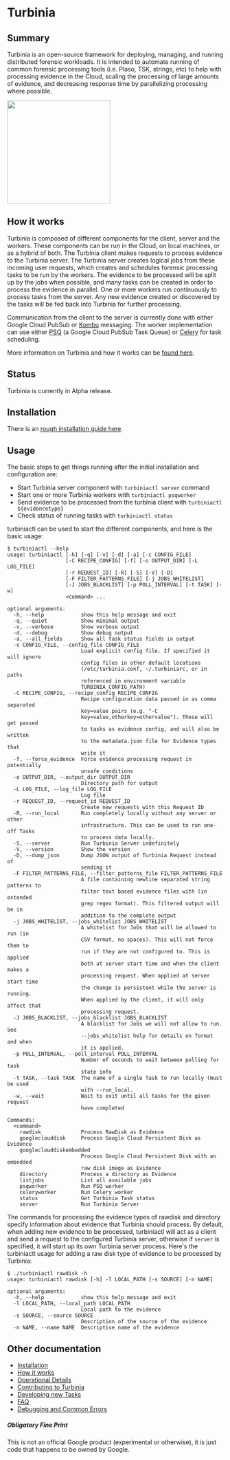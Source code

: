# Turbinia

## Summary

Turbinia is an open-source framework for deploying, managing, and running
distributed forensic workloads. It is intended to automate running of common
forensic processing tools (i.e. Plaso, TSK, strings, etc) to help with
processing evidence in the Cloud, scaling the processing of large amounts of
evidence, and decreasing response time by parallelizing processing where
possible.

<img src="docs/images/turbinia-logo.jpg?raw=true" width=240>

## How it works

Turbinia is composed of different components for the client, server and the
workers. These components can be run in the Cloud, on local machines, or as a
hybrid of both. The Turbinia client makes requests to process evidence to the
Turbinia server. The Turbinia server creates logical jobs from these incoming
user requests, which creates and schedules forensic processing tasks to be run
by the workers. The evidence to be processed will be split up by the jobs when
possible, and many tasks can be created in order to process the evidence in
parallel. One or more workers run continuously to process tasks from the server.
Any new evidence created or discovered by the tasks will be fed back into
Turbinia for further processing.

Communication from the client to the server is currently done with either Google
Cloud PubSub or [Kombu](https://github.com/celery/kombu) messaging. The worker
implementation can use either [PSQ](https://github.com/GoogleCloudPlatform/psq)
(a Google Cloud PubSub Task Queue) or [Celery](http://www.celeryproject.org/)
for task scheduling.

More information on Turbinia and how it works can be
[found here](docs/how-it-works.md).

## Status

Turbinia is currently in Alpha release.

## Installation

There is an [rough installation guide here](docs/install.md).

## Usage

The basic steps to get things running after the initial installation and
configuration are:

*   Start Turbinia server component with `turbiniactl server` command
*   Start one or more Turbinia workers with `turbiniactl psqworker`
*   Send evidence to be processed from the turbinia client with `turbiniactl
    ${evidencetype}`
*   Check status of running tasks with `turbiniactl status`

turbiniactl can be used to start the different components, and here is the basic
usage:

```
$ turbiniactl --help
usage: turbiniactl [-h] [-q] [-v] [-d] [-a] [-c CONFIG_FILE]
                   [-C RECIPE_CONFIG] [-f] [-o OUTPUT_DIR] [-L LOG_FILE]
                   [-r REQUEST_ID] [-R] [-S] [-V] [-D]
                   [-F FILTER_PATTERNS_FILE] [-j JOBS_WHITELIST]
                   [-J JOBS_BLACKLIST] [-p POLL_INTERVAL] [-t TASK] [-w]
                   <command> ...

optional arguments:
  -h, --help            show this help message and exit
  -q, --quiet           Show minimal output
  -v, --verbose         Show verbose output
  -d, --debug           Show debug output
  -a, --all_fields      Show all task status fields in output
  -c CONFIG_FILE, --config_file CONFIG_FILE
                        Load explicit config file. If specified it will ignore
                        config files in other default locations
                        (/etc/turbinia.conf, ~/.turbiniarc, or in paths
                        referenced in environment variable
                        TURBINIA_CONFIG_PATH)
  -C RECIPE_CONFIG, --recipe_config RECIPE_CONFIG
                        Recipe configuration data passed in as comma separated
                        key=value pairs (e.g. "-C
                        key=value,otherkey=othervalue"). These will get passed
                        to tasks as evidence config, and will also be written
                        to the metadata.json file for Evidence types that
                        write it
  -f, --force_evidence  Force evidence processing request in potentially
                        unsafe conditions
  -o OUTPUT_DIR, --output_dir OUTPUT_DIR
                        Directory path for output
  -L LOG_FILE, --log_file LOG_FILE
                        Log file
  -r REQUEST_ID, --request_id REQUEST_ID
                        Create new requests with this Request ID
  -R, --run_local       Run completely locally without any server or other
                        infrastructure. This can be used to run one-off Tasks
                        to process data locally.
  -S, --server          Run Turbinia Server indefinitely
  -V, --version         Show the version
  -D, --dump_json       Dump JSON output of Turbinia Request instead of
                        sending it
  -F FILTER_PATTERNS_FILE, --filter_patterns_file FILTER_PATTERNS_FILE
                        A file containing newline separated string patterns to
                        filter text based evidence files with (in extended
                        grep regex format). This filtered output will be in
                        addition to the complete output
  -j JOBS_WHITELIST, --jobs_whitelist JOBS_WHITELIST
                        A whitelist for Jobs that will be allowed to run (in
                        CSV format, no spaces). This will not force them to
                        run if they are not configured to. This is applied
                        both at server start time and when the client makes a
                        processing request. When applied at server start time
                        the change is persistent while the server is running.
                        When applied by the client, it will only affect that
                        processing request.
  -J JOBS_BLACKLIST, --jobs_blacklist JOBS_BLACKLIST
                        A blacklist for Jobs we will not allow to run. See
                        --jobs_whitelist help for details on format and when
                        it is applied.
  -p POLL_INTERVAL, --poll_interval POLL_INTERVAL
                        Number of seconds to wait between polling for task
                        state info
  -t TASK, --task TASK  The name of a single Task to run locally (must be used
                        with --run_local.
  -w, --wait            Wait to exit until all tasks for the given request
                        have completed

Commands:
  <command>
    rawdisk             Process RawDisk as Evidence
    googleclouddisk     Process Google Cloud Persistent Disk as Evidence
    googleclouddiskembedded
                        Process Google Cloud Persistent Disk with an embedded
                        raw disk image as Evidence
    directory           Process a directory as Evidence
    listjobs            List all available jobs
    psqworker           Run PSQ worker
    celeryworker        Run Celery worker
    status              Get Turbinia Task status
    server              Run Turbinia Server
```

The commands for processing the evidence types of rawdisk and directory specify
information about evidence that Turbinia should process. By default, when adding
new evidence to be processed, turbiniactl will act as a client and send a
request to the configured Turbinia server, otherwise if `server` is specified,
it will start up its own Turbinia server process. Here's the turbiniactl usage
for adding a raw disk type of evidence to be processed by Turbinia:

```
$ ./turbiniactl rawdisk -h
usage: turbiniactl rawdisk [-h] -l LOCAL_PATH [-s SOURCE] [-n NAME]

optional arguments:
  -h, --help            show this help message and exit
  -l LOCAL_PATH, --local_path LOCAL_PATH
                        Local path to the evidence
  -s SOURCE, --source SOURCE
                        Description of the source of the evidence
  -n NAME, --name NAME  Descriptive name of the evidence
```

## Other documentation

*   [Installation](docs/install.md)
*   [How it works](docs/how-it-works.md)
*   [Operational Details](docs/operational-details.md)
*   [Contributing to Turbinia](docs/contributing.md)
*   [Developing new Tasks](docs/developing-new-tasks.md)
*   [FAQ](docs/faq.md)
*   [Debugging and Common Errors](docs/debugging.md)

##### Obligatory Fine Print

This is not an official Google product (experimental or otherwise), it is just
code that happens to be owned by Google.
